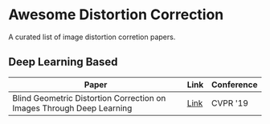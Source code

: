# Awesome Distortion Correction
A curated list of image distortion corretion papers.
## Deep Learning Based
|Paper|Link|Conference|
|---|---|---|
|Blind Geometric Distortion Correction on Images Through Deep Learning|[Link](http://openaccess.thecvf.com/content_CVPR_2019/papers/Li_Blind_Geometric_Distortion_Correction_on_Images_Through_Deep_Learning_CVPR_2019_paper.pdf)|CVPR '19|